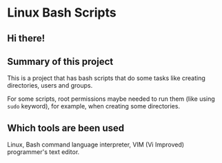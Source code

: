 # Linux Bash Scripts

## Hi there!

## Summary of this project

This is a project that has bash scripts that do some tasks like creating
directories, users and groups.

For some scripts, root permissions maybe needed to run them (like using `sudo` keyword), for example, when creating some directories.

## Which tools are been used

Linux, Bash command language interpreter, VIM (Vi Improved) programmer's text editor.
